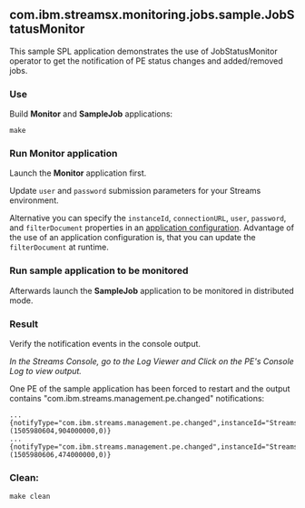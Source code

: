 ## com.ibm.streamsx.monitoring.jobs.sample.JobStatusMonitor

This sample SPL application demonstrates the use of JobStatusMonitor operator to get the notification of PE status changes and added/removed jobs.

### Use

Build **Monitor** and **SampleJob** applications:

`make`

### Run Monitor application

Launch the **Monitor** application first. 

Update `user` and `password` submission parameters for your Streams environment.

Alternative you can specify the `instanceId`, `connectionURL`, `user`, `password`, and `filterDocument` properties in an [application configuration](https://www.ibm.com/support/knowledgecenter/en/SSCRJU_4.2.0/com.ibm.streams.admin.doc/doc/creating-secure-app-configs.html).
Advantage of the use of an application configuration is, that you can update the `filterDocument` at runtime.

### Run sample application to be monitored

Afterwards launch the **SampleJob** application to be monitored in distributed mode.



### Result

Verify the notification events in the console output.

*In the Streams Console, go to the Log Viewer and Click on the PE's Console Log to view output.*

One PE of the sample application has been forced to restart and the output contains "com.ibm.streams.management.pe.changed" notifications:

    ...
    {notifyType="com.ibm.streams.management.pe.changed",instanceId="StreamsInstance",jobId=0,jobName="com.ibm.streamsx.monitoring.jobs.sample::SampleJob_0",resource="streamshost.ibm.com",peId=2,peHealth="partiallyUnhealthy",peStatus="restarting",eventTimestamp=(1505980604,904000000,0)}
    ...
    {notifyType="com.ibm.streams.management.pe.changed",instanceId="StreamsInstance",jobId=0,jobName="com.ibm.streamsx.monitoring.jobs.sample::SampleJob_0",resource="streamshost.ibm.com",peId=2,peHealth="healthy",peStatus="running",eventTimestamp=(1505980606,474000000,0)}


### Clean:

`make clean`

